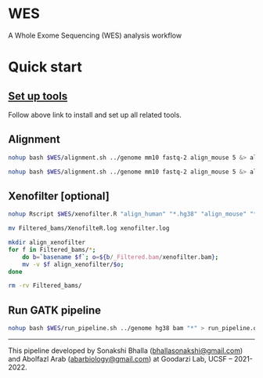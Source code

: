 # WES
A Whole Exome Sequencing (WES) analysis workflow

# Quick start
## [Set up tools](tools/README.md)
Follow above link to install and set up all related tools. 
## Alignment

```bash 
nohup bash $WES/alignment.sh ../genome mm10 fastq-2 align_mouse 5 &> align_mouse.out
```
```bash 
nohup bash $WES/alignment.sh ../genome mm10 fastq-2 align_mouse 5 &> align_mouse.out
```

## Xenofilter [optional]
```bash
nohup Rscript $WES/xenofilter.R "align_human" "*.hg38" "align_mouse" "*.mm10" 30 &> xenofilter.out & 
```
```bash
mv Filtered_bams/XenofilteR.log xenofilter.log

mkdir align_xenofilter
for f in Filtered_bams/*; 
	do b=`basename $f`; o=${b/_Filtered.bam/xenofilter.bam}; 
	mv -v $f align_xenofilter/$o; 
done

rm -rv Filtered_bams/
```

## Run GATK pipeline
```bash
nohup bash $WES/run_pipeline.sh ../genome hg38 bam "*" > run_pipeline.out
```

___ 
This pipeline developed by Sonakshi Bhalla (bhallasonakshi@gmail.com) and Abolfazl Arab (abarbiology@gmail.com) at Goodarzi Lab, UCSF – 2021-2022. 
